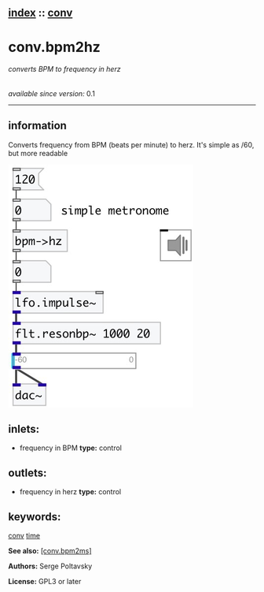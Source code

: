 [index](index.html) :: [conv](category_conv.html)
---

# conv.bpm2hz

###### converts BPM to frequency in herz

*available since version:* 0.1

---


## information
Converts frequency from BPM (beats per minute) to herz. It&#39;s simple as /60, but
            more readable



[![example](../examples/img/conv.bpm2hz.jpg)](../examples/pd/conv.bpm2hz.pd)









## inlets:

* frequency in BPM 
__type:__ control<br>



## outlets:

* frequency in herz
__type:__ control<br>



## keywords:

[conv](keywords/conv.html)
[time](keywords/time.html)



**See also:**
[\[conv.bpm2ms\]](conv.bpm2ms.html)




**Authors:** Serge Poltavsky




**License:** GPL3 or later





